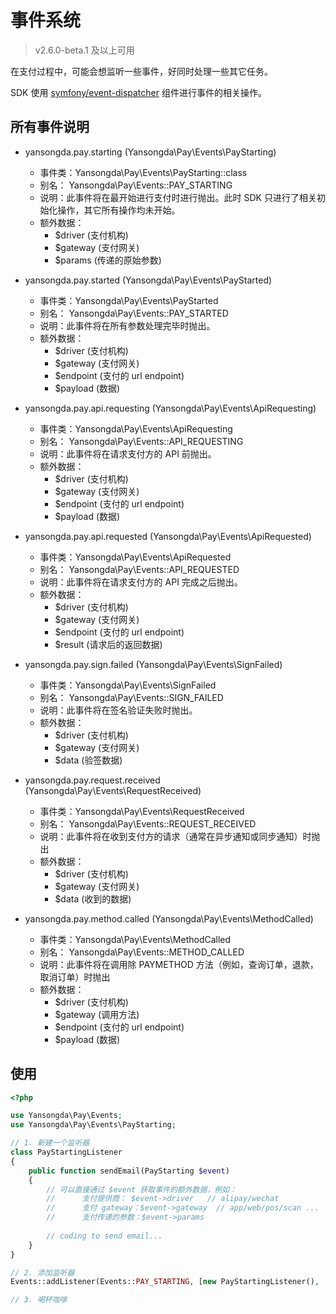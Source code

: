 # 事件系统

> v2.6.0-beta.1 及以上可用

在支付过程中，可能会想监听一些事件，好同时处理一些其它任务。

SDK 使用 [symfony/event-dispatcher](https://github.com/symfony/event-dispatcher) 组件进行事件的相关操作。

## 所有事件说明

- yansongda.pay.starting (Yansongda\Pay\Events\PayStarting)
    
    - 事件类：Yansongda\Pay\Events\PayStarting::class
    - 别名： Yansongda\Pay\Events::PAY_STARTING
    - 说明：此事件将在最开始进行支付时进行抛出。此时 SDK 只进行了相关初始化操作，其它所有操作均未开始。
    - 额外数据：
        - $driver (支付机构)
        - $gateway (支付网关)
        - $params (传递的原始参数)
    
- yansongda.pay.started (Yansongda\Pay\Events\PayStarted)

    - 事件类：Yansongda\Pay\Events\PayStarted
    - 别名： Yansongda\Pay\Events::PAY_STARTED
    - 说明：此事件将在所有参数处理完毕时抛出。
    - 额外数据：
        - $driver (支付机构)
        - $gateway (支付网关)
        - $endpoint (支付的 url endpoint)
        - $payload (数据)

- yansongda.pay.api.requesting (Yansongda\Pay\Events\ApiRequesting)

    - 事件类：Yansongda\Pay\Events\ApiRequesting
    - 别名： Yansongda\Pay\Events::API_REQUESTING
    - 说明：此事件将在请求支付方的 API 前抛出。
    - 额外数据：
        - $driver (支付机构)
        - $gateway (支付网关)
        - $endpoint (支付的 url endpoint)
        - $payload (数据)
        
- yansongda.pay.api.requested (Yansongda\Pay\Events\ApiRequested)

    - 事件类：Yansongda\Pay\Events\ApiRequested
    - 别名： Yansongda\Pay\Events::API_REQUESTED
    - 说明：此事件将在请求支付方的 API 完成之后抛出。
    - 额外数据：
        - $driver (支付机构)
        - $gateway (支付网关)
        - $endpoint (支付的 url endpoint)
        - $result (请求后的返回数据)
        
- yansongda.pay.sign.failed (Yansongda\Pay\Events\SignFailed)
    
    - 事件类：Yansongda\Pay\Events\SignFailed
    - 别名： Yansongda\Pay\Events::SIGN_FAILED
    - 说明：此事件将在签名验证失败时抛出。
    - 额外数据：
        - $driver (支付机构)
        - $gateway (支付网关)
        - $data (验签数据)
    
- yansongda.pay.request.received (Yansongda\Pay\Events\RequestReceived)
    
    - 事件类：Yansongda\Pay\Events\RequestReceived
    - 别名： Yansongda\Pay\Events::REQUEST_RECEIVED
    - 说明：此事件将在收到支付方的请求（通常在异步通知或同步通知）时抛出
    - 额外数据：
        - $driver (支付机构)
        - $gateway (支付网关)
        - $data (收到的数据)
    
- yansongda.pay.method.called (Yansongda\Pay\Events\MethodCalled)
    
    - 事件类：Yansongda\Pay\Events\MethodCalled
    - 别名： Yansongda\Pay\Events::METHOD_CALLED
    - 说明：此事件将在调用除 PAYMETHOD 方法（例如，查询订单，退款，取消订单）时抛出
    - 额外数据：
        - $driver (支付机构)
        - $gateway (调用方法)
        - $endpoint (支付的 url endpoint)
        - $payload (数据)

## 使用

```php
<?php

use Yansongda\Pay\Events;
use Yansongda\Pay\Events\PayStarting;

// 1. 新建一个监听器
class PayStartingListener
{
    public function sendEmail(PayStarting $event)
    {
        // 可以直接通过 $event 获取事件的额外数据，例如：
        //      支付提供商： $event->driver   // alipay/wechat
        //      支付 gateway：$event->gateway  // app/web/pos/scan ...
        //      支付传递的参数：$event->params
        
        // coding to send email...
    }
}

// 2. 添加监听器
Events::addListener(Events::PAY_STARTING, [new PayStartingListener(), 'sendEmail']);

// 3. 喝杯咖啡

```

